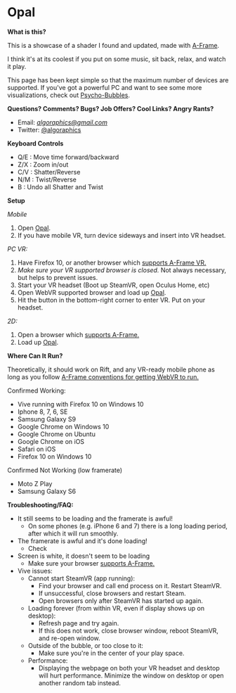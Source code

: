 # Opal

**What is this?**

This is a showcase of a shader I found and updated, made with [A-Frame](https://aframe.io).

I think it's at its coolest if you put on some music, sit back, relax, and watch it play.

This page has been kept simple so that the maximum number of devices are supported. If you've got a powerful PC and want to see some more visualizations, check out [Psycho-Bubbles](https://psycho-bubbles.glitch.me/).

**Questions? Comments? Bugs? Job Offers? Cool Links? Angry Rants?**
- Email:  *algoraphics@gmail.com*
- Twitter:  [@algoraphics](https://twitter.com/algoraphics)

**Keyboard Controls**
- Q/E : Move time forward/backward
- Z/X : Zoom in/out
- C/V : Shatter/Reverse
- N/M : Twist/Reverse
- B : Undo all Shatter and Twist

**Setup**

*Mobile*
1. Open [Opal](https://opal.glitch.me/).
2. If you have mobile VR, turn device sideways and insert into VR headset.

*PC VR:*
1. Have Firefox 10, or another browser which [supports A-Frame VR.](https://aframe.io/docs/0.7.0/introduction/vr-headsets-and-webvr-browsers.html)
2. *Make sure your VR supported browser is closed.* Not always necessary, but helps to prevent issues.
3. Start your VR headset (Boot up SteamVR, open Oculus Home, etc)
4. Open WebVR supported browser and load up [Opal](https://opal.glitch.me/).
5. Hit the button in the bottom-right corner to enter VR. Put on your headset.

*2D:*
1. Open a browser which [supports A-Frame.](https://aframe.io/docs/0.7.0/introduction/vr-headsets-and-webvr-browsers.html#which-browsers-does-a-frame-support)
2. Load up [Opal](https://opal.glitch.me/).

**Where Can It Run?**

Theoretically, it should work on Rift, and any VR-ready mobile phone as long as you follow [A-Frame conventions for getting WebVR to run.](https://aframe.io/docs/0.7.0/introduction/vr-headsets-and-webvr-browsers.html)

Confirmed Working:
- Vive running with Firefox 10 on Windows 10
- Iphone 8, 7, 6, SE
- Samsung Galaxy S9
- Google Chrome on Windows 10
- Google Chrome on Ubuntu
- Google Chrome on iOS
- Safari on iOS
- Firefox 10 on Windows 10

Confirmed Not Working (low framerate)
- Moto Z Play
- Samsung Galaxy S6

**Troubleshooting/FAQ:**

- It still seems to be loading and the framerate is awful!
  - On some phones (e.g. iPhone 6 and 7) there is a long loading period, after which it will run smoothly.
- The framerate is awful and it's done loading!
  - Check
- Screen is white, it doesn't seem to be loading
  - Make sure your browser [supports A-Frame.](https://aframe.io/docs/0.7.0/introduction/vr-headsets-and-webvr-browsers.html#which-browsers-does-a-frame-support)
- Vive issues:
  - Cannot start SteamVR (app running):
    - Find your browser and call end process on it. Restart SteamVR.
    - If unsuccessful, close browsers and restart Steam.
    - Open browsers only after SteamVR has started up again.
  - Loading forever (from within VR, even if display shows up on desktop):
    - Refresh page and try again.
    - If this does not work, close browser window, reboot SteamVR, and re-open window.
  - Outside of the bubble, or too close to it:
    - Make sure you're in the center of your play space.
  - Performance:
    - Displaying the webpage on both your VR headset and desktop will hurt performance. Minimize the window on desktop or open another random tab instead.